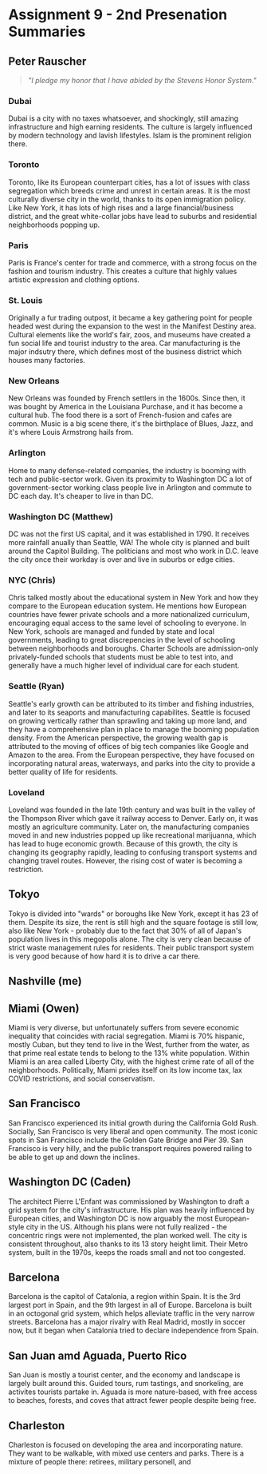 # Assignment 9 - 2nd Presenation Summaries

## Peter Rauscher

> _"I pledge my honor that I have abided by the Stevens Honor System."_

### Dubai

Dubai is a city with no taxes whatsoever, and shockingly, still amazing infrastructure and high earning residents. The culture is largely influenced by modern technology and lavish lifestyles. Islam is the prominent religion there.

### Toronto

Toronto, like its European counterpart cities, has a lot of issues with class segregation which breeds crime and unrest in certain areas. It is the most culturally diverse city in the world, thanks to its open immigration policy. Like New York, it has lots of high rises and a large financial/business district, and the great white-collar jobs have lead to suburbs and residential neighborhoods popping up.

### Paris

Paris is France's center for trade and commerce, with a strong focus on the fashion and tourism industry. This creates a culture that highly values artistic expression and clothing options.

### St. Louis

Originally a fur trading outpost, it became a key gathering point for people headed west during the expansion to the west in the Manifest Destiny area. Cultural elements like the world's fair, zoos, and museums have created a fun social life and tourist industry to the area. Car manufacturing is the major indsutry there, which defines most of the business district which houses many factories.

### New Orleans

New Orleans was founded by French settlers in the 1600s. Since then, it was bought by America in the Louisiana Purchase, and it has become a cultural hub. The food there is a sort of French-fusion and cafes are common. Music is a big scene there, it's the birthplace of Blues, Jazz, and it's where Louis Armstrong hails from.

### Arlington

Home to many defense-related companies, the industry is booming with tech and public-sector work. Given its proximity to Washington DC a lot of government-sector working class people live in Arlington and commute to DC each day. It's cheaper to live in than DC.

### Washington DC (Matthew)

DC was not the first US capital, and it was established in 1790. It receives more rainfall anually than Seattle, WA! The whole city is planned and built around the Capitol Building. The politicians and most who work in D.C. leave the city once their workday is over and live in suburbs or edge cities.

### NYC (Chris)

Chris talked mostly about the educational system in New York and how they compare to the European education system. He mentions how European countries have fewer private schools and a more nationalized curriculum, encouraging equal access to the same level of schooling to everyone. In New York, schools are managed and funded by state and local governments, leading to great discrepencies in the level of schooling between neighborhoods and boroughs. Charter Schools are admission-only privately-funded schools that students must be able to test into, and generally have a much higher level of individual care for each student.

### Seattle (Ryan)

Seattle's early growth can be attributed to its timber and fishing industries, and later to its seaports and manufacturing capabilites. Seattle is focused on growing vertically rather than sprawling and taking up more land, and they have a comprehensive plan in place to manage the booming population density. From the American perspective, the growing wealth gap is attributed to the moving of offices of big tech companies like Google and Amazon to the area. From the European perspective, they have focused on incorporating natural areas, waterways, and parks into the city to provide a better quality of life for residents.

### Loveland

Loveland was founded in the late 19th century and was built in the valley of the Thompson River which gave it railway access to Denver. Early on, it was mostly an agriculture community. Later on, the manufacturing companies moved in and new industries popped up like recreational marijuanna, which has lead to huge economic growth. Because of this growth, the city is changing its geography rapidly, leading to confusing transport systems and changing travel routes. However, the rising cost of water is becoming a restriction.

## Tokyo

Tokyo is divided into "wards" or boroughs like New York, except it has 23 of them. Despite its size, the rent is still high and the square footage is still low, also like New York - probably due to the fact that 30% of all of Japan's population lives in this megopolis alone. The city is very clean because of strict waste management rules for residents. Their public transport system is very good because of how hard it is to drive a car there.

## Nashville (me)

## Miami (Owen)

Miami is very diverse, but unfortunately suffers from severe economic inequality that coincides with racial segregation. Miami is 70% hispanic, mostly Cuban, but they tend to live in the West, further from the water, as that prime real estate tends to belong to the 13% white population. Within Miami is an area called Liberty City, with the highest crime rate of all of the neighborhoods. Politically, Miami prides itself on its low income tax, lax COVID restrictions, and social conservatism.

## San Francisco

San Francisco experienced its initial growth during the California Gold Rush. Socially, San Francisco is very liberal and open community. The most iconic spots in San Francisco include the Golden Gate Bridge and Pier 39. San Francisco is very hilly, and the public transport requires powered railing to be able to get up and down the inclines.

## Washington DC (Caden)

The architect Pierre L'Enfant was commissioned by Washington to draft a grid system for the city's infrastructure. His plan was heavily influenced by European cities, and Washington DC is now arguably the most European-style city in the US. Although his plans were not fully realized - the concentric rings were not implemented, the plan worked well. The city is consistent throughout, also thanks to its 13 story height limit. Their Metro system, built in the 1970s, keeps the roads small and not too congested.

## Barcelona

Barcelona is the capitol of Catalonia, a region within Spain. It is the 3rd largest port in Spain, and the 9th largest in all of Europe. Barcelona is built in an octogonal grid system, which helps alleviate traffic in the very narrow streets. Barcelona has a major rivalry with Real Madrid, mostly in soccer now, but it began when Catalonia tried to declare independence from Spain.

## San Juan amd Aguada, Puerto Rico

San Juan is mostly a tourist center, and the economy and landscape is largely built around this. Guided tours, rum tastings, and snorkeling, are activites tourists partake in. Aguada is more nature-based, with free access to beaches, forests, and coves that attract fewer people despite being free.

## Charleston

Charleston is focused on developing the area and incorporating nature. They want to be walkable, with mixed use centers and parks. There is a mixture of people there: retirees, military personell, and
